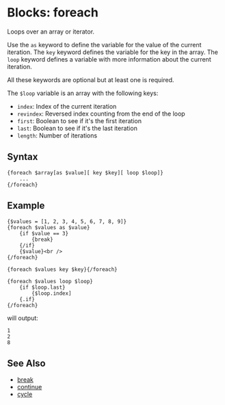 # Blocks: foreach

Loops over an array or iterator.

Use the ```as``` keyword to define the variable for the value of the current iteration.
The ```key``` keyword defines the variable for the key in the array.
The ```loop``` keyword defines a variable with more information about the current iteration.

All these keywords are optional but at least one is required.

The ```$loop``` variable is an array with the following keys:
- ```index```: Index of the current iteration
- ```revindex```: Reversed index counting from the end of the loop
- ```first```: Boolean to see if it's the first iteration
- ```last```: Boolean to see if it's the last iteration
- ```length```: Number of iterations

## Syntax

```
{foreach $array[as $value][ key $key][ loop $loop]}
    ...
{/foreach}
```

## Example

```
{$values = [1, 2, 3, 4, 5, 6, 7, 8, 9]}
{foreach $values as $value}
    {if $value == 3}
        {break}
    {/if}
    {$value}<br />
{/foreach}

{foreach $values key $key}{/foreach}

{foreach $values loop $loop}
    {if $loop.last}
        {$loop.index]
    {.if}
{/foreach}

```

will output:

```
1
2
8
```

## See Also

- [break](break.md)
- [continue](continue.md)
- [cycle](cycle.md)
